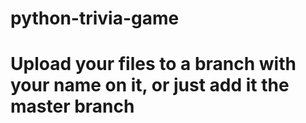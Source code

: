 # python-trivia-game
# Upload your files to a branch with your name on it, or just add it the master branch
